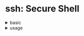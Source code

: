 # ssh: Secure Shell

<details> <summary> basic </summary>

### about

>https://zah.uni-heidelberg.de/it-guide/ssh-tutorial-linux
- secure protocol used as the primary means of connecting to linux servers remotely.
- stands for Secure Shell and provides a safe and secure way of executing commands, making changes, and configuring services remotely.
- When connect through SSH, we log in using an account that exists on the remote server.
- ssh uses the client-server model.


### How SSH works

- When we connect through SSH, we will be dropped into a shell session, which is a text-based interface where you can interact with your server.
- During on our SSH session, any commands that we type into our terminal are sent through an encrypted SSH tunnel and executed on our server.
- SSH connection is implemented using a client-server model.
- This means that for an SSH connection to be established, the remote machine must be running a piece of software called an SSH daemon.
- This software listens for connections on a specific network port, authenticates connection requests, and spawns the appropriate environment if the user provides the correct credentials.
- The user's computer must have an SSH client that have function to communicate using the SSH protocol and can be given information about the remote host to connect to, username to use and credential should pass to authenticate.

### SSH Authenticates User

- Client generally authenticate with passwords or SSH keys(*recommended). 
- SSH keys are a matching set of cryptographic keys which can be used for authentication, each set contains a public and a private key.
- The public key can be shared freely without concern, while private key must be vigilantly guarded

### SSH Code generate

\# Remote server side

public key must be copied on a file: ~/.ssh/authorized_keys

\# Client side

- must have SSH key pair on their local computer

### SSH sequence

\# logic 

1. When a client connects to the host, wishing to use SSH key authentication
2. This will inform the server of this intent and will tell the server which 'public key' to use.
3. The server then check its 'authorized_keys' file for public key, generate a random string and encrypts it using the public key.
4. This enrypted message can only be decrypted with the associated private key.
5. The server will send this encrypted message to the client to test whether they have private key.
6. upon receipt of this message, the client decrypt it using the private key and combine the random string that is revealed with a previously negotiated session ID. 
7. It then generates an MD5 hash of this value and transmits it back to the server.
8. After receipt message on server, then compare an MD5 hash generated by those values and determine that the client must have the private key.

\# implement

1. Install ssh server                   : sudo yum install openssh-server
2. Start and enable the ssh service     : sudo start systemctl start ssh && sudo system enable ssh
3. Firewall port setting                : sudo firewall-cmd --permanent --add-service=ssh && sudo firewall-cmd --reload
4. Managing ssh keys                    : ssh-keygen -t rsa -b 4096 -C "[your_email@example.com]"
5. Copy the public key to server        : ssh-copy-id [$username@serverip]

\# practical

1. generating an SSH key Pair: ssh-keygen
2. add the public key on remote machine: ~/.ssh/authorized_keys

### configuration

- port [$integer]
- PermitRootLogin [$boolean]
- AllowUsers [$string]

### file

- ~/.ssh/id_rsa         : The private key.
- ~/.ssh/id_rsa.pub     : The associated public key. share freely
- /etc/ssh/sshd_config  : 'ssh' configuration file

### cmd

- ssh-keygen: make securekey
- ssh-keygen -p: change or remove Private key. Change key cycle is similar with change password. (type original key and type new key two times.)
- ssh-keygen -l: Displaying the SSH key fingerprint. Showing about key length, the fingerprint, and account and algorithm used.
- ssh [remote_host]: Connecting to a Remote Server adress: remote_host
- ssh -L [port:hostaddress:port]: port forwading


### concept

<img src="../public/a03_ssh-01.png" style="width:700px">


### example

1. login sequence

why: to avoid firewall block. This called tunneling.

```
# app1
ssh -p 1111 root@192.168.75.13
# app2
setting local port forwarding as 127.0.0.1:2022 to localhost:2002
ssh -p 3333 -L 1111:127.0.0.1:3333 root@192.168.73.5
```

</details>

<details> <summary> usage </summary>

### Interact with remote machine

\# code

1. ssh [hostmachine] [command]

ex) ssh -p 22 192.168.50.176 'hostname'


2. ssh [hostmachine] | tee [file]

- This command input whole activity in ssh process.
ex) ssh -p 22 192.168.50.176 | tee stdout.txt

</details>